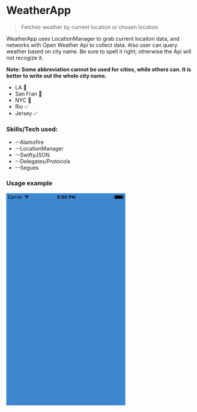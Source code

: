 # WeatherApp
> Fetches weather by current location or chosen location

WeatherApp uses LocationManager to grab current locaiton data, and networks with Open Weather Api to collect data. Also user can query weather based on city name. Be sure to spell it right; otherwise the Api will not recogize it. 

**Note: Some abbreviation cannot be used for cities, while others can. It is better to write out the whole city name.**

* LA 🚫
* San Fran 🚫
* NYC 🚫
* Rio ✅
* Jersey ✅

### Skills/Tech used:
* --Alamofire
* --LocationManager
* --SwiftyJSON
* --Delegates/Protocols
* --Segues


### Usage example

![alt text](https://github.com/yen936/WeatherApp/blob/master/weather.gif)





